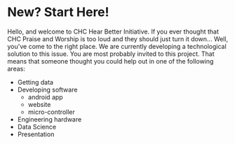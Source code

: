 # New? Start Here!
Hello, and welcome to CHC Hear Better Initiative. If you ever thought that CHC Praise and Worship is too loud and they should just turn it down... Well, you've come to the right place. We are currently developing a technological solution to this issue. 
You are most probably invited to this project. That means that someone thought you could help out in one of the following areas:
- Getting data
- Developing software
    - android app
    - website
    - micro-controller
- Engineering hardware
- Data Science
- Presentation

























